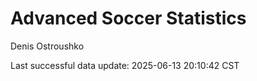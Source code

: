 # Advanced Soccer Statistics
Denis Ostroushko

<!-- gfm -->

Last successful data update: 2025-06-13 20:10:42 CST
